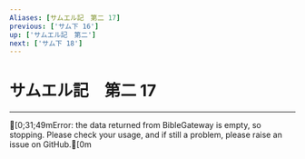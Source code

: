 ```yaml
---
Aliases: [サムエル記　第二 17]
previous: ['サム下 16']
up: ['サムエル記　第二']
next: ['サム下 18']
---
```

# サムエル記　第二 17

***
[0;31;49mError: the data returned from BibleGateway is empty, so stopping. Please check your usage, and if still a problem, please raise an issue on GitHub.[0m
